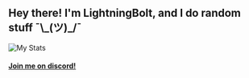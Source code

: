 ## Hey there! I'm LightningBolt, and I do random stuff ¯\\\_(ツ)_/¯

![My Stats](https://github-readme-stats.vercel.app/api?username=LightningBolt62&show_icons=true&theme=algolia)

#### [Join me on discord!](https://dsc.gg/LightningBolt)
